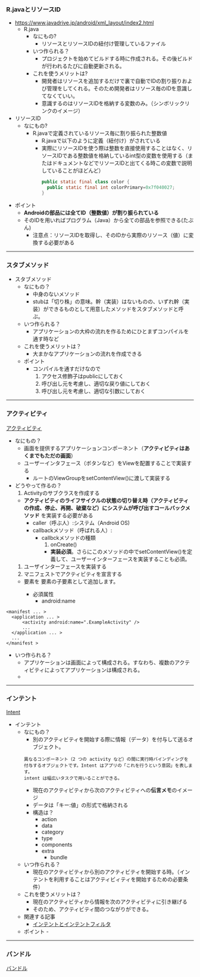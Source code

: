  ### R.javaとリソースID
  - https://www.javadrive.jp/android/xml_layout/index2.html
    - R.java
      - なにもの?
        - リソースとリソースIDの紐付け管理しているファイル
      - いつ作られる？
        - プロジェクトを始めてビルドする時に作成される。その後ビルドが行われるたびに自動更新される。
      - これを使うメリットは?
        - 開発者はリソースを追加するだけで裏で自動でIDの割り振りおよび管理をしてくれる。そのため開発者はリソース毎のIDを意識してなくていい。
        - 意識するのはリソースIDを格納する変数のみ。（シンボリックリンクのイメージ）
  - リソースID
    - なにもの?
      - R.javaで定義されているリソース毎に割り振られた整数値
        - R.javaで以下のように定義（紐付け）がされている
        - 実際にリソースIDを使う際は整数を直接使用することはなく、リソースIDである整数値を格納しているint型の変数を使用する（またはドキュメントなどでリソースIDと出てくる時この変数で説明していることがほどんど）
          ```java
          public static final class color {
            public static final int colorPrimary=0x7f040027;
          }
          ```
  - ポイント
    - **Androidの部品には全てID（整数値）が割り振られている**
    - そのIDを用いればプログラム（Java）から全ての部品を参照できる(たぶん)
      - 注意点：リソースIDを取得し、そのIDから実際のリソース（値）に変換する必要がある
---

### スタブメソッド
  - スタブメソッド
    - なにもの？
      - 中身のないメソッド
      - stubは「切り株」の意味。幹（実装）はないものの、いずれ幹（実装）ができるものとして用意したメソッドをスタブメソッドと呼ぶ。
    - いつ作られる？
      - アプリケーションの大枠の流れを作るためにひとまずコンパイルを通す時など
    - これを使うメリットは？
      - 大まかなアプリケーションの流れを作成できる
    - ポイント
      - コンパイルを通すだけなので
        1. アクセス修飾子はpublicにしておく
        2. 呼び出し元を考慮し、適切な戻り値にしておく
        3. 呼び出し元を考慮し、適切な引数にしておく

---

### アクティビティ
[アクティビティ](https://developer.android.com/guide/components/activities.html)
- なにもの？
  - 画面を提供するアプリケーションコンポーネント（**アクティビティはあくまでもただの画面**）
  - ユーザーインタフェース（ボタンなど）をViewを配置することで実装する
    - ルートのViewGroupをsetContentView()に渡して実装する
- どうやって作るの？
  1. Activityのサブクラスを作成する
    - **アクティビティのライフサイクルの状態の切り替え時（アクティビティの作成、停止、再開、破棄など）にシステムが呼び出すコールバックメソッド** を実装する必要がある
      - caller（呼ぶ人）:システム（Android OS)
      - callbackメソッド（呼ばれる人）:
        - callbckメソッドの種類
          1. onCreate()
            - **実装必須**。さらにこのメソッドの中でsetContentView()を定義して、ユーザーインターフェースを実装することも必須。
  1. ユーザインターフェースを実装する
  1. マニフェストでアクティビティを宣言する
    - <activity> 要素を <application> 要素の子要素として追加します。
      - 必須属性
        - android:name
```
<manifest ... >
  <application ... >
      <activity android:name=".ExampleActivity" />
      ...
  </application ... >
  ...
</manifest >
```
- いつ作られる？
  - アプリケーションは画面によって構成される。すなわち、複数のアクティビティによってアプリケーションは構成される。
  -


---

### インテント
[Intent](https://developer.android.com/reference/android/content/Intent.html)

- インテント
  - なにもの？
    - 別のアクティビティを開始する際に情報（データ）を付与して送るオブジェクト。
    ```
    異なるコンポーネント（2 つの activity など）の間に実行時バインディングを
    付与するオブジェクトです。Intent はアプリの「これを行うという意図」を表します。
    intent は幅広いタスクで用いることができる。
    ```
      - 現在のアクティビティから次のアクティビティへの**伝言メモ**のイメージ
      - データは「キー:値」の形式で格納される
    - 構造は？
      - action
      - data
      - category
      - type
      - components
      - extra
        - bundle
  - いつ作られる？
    - 現在のアクティビティから別のアクティビティを開始する時。（インテントを利用することはアクティビィティを開始するための必要条件）
  - これを使うメリットは？
    - 現在のアクティビティから情報を次のアクティビティに引き継げる
    - そのため、アクティビティ間のつながりができる。
  - 関連する記事
    - [インテントとインテントフィルタ](https://developer.android.com/guide/components/intents-filters.html)
  - ポイント
    -　

---

### バンドル
[バンドル](https://qiita.com/kojionilk/items/138eea19dadb14997136)
